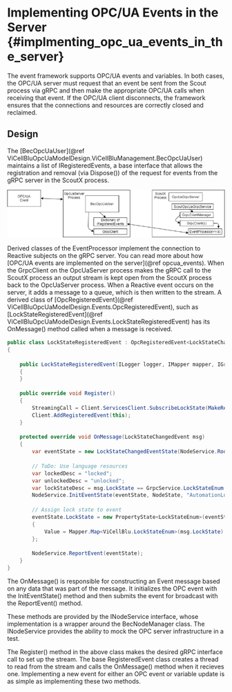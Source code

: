 # Implementing OPC/UA Events in the Server {#implmenting_opc_ua_events_in_the_server}

The event framework supports OPC/UA events and variables. In both cases, the OPC/UA server must
request that an event be sent from the Scout process via gRPC and then make the appropriate OPC/UA
calls when receiving that event. If the OPC/UA client disconnects, the framework ensures that the
connections and resources are correctly closed and reclaimed.

## Design

The [BecOpcUaUser](@ref ViCellBluOpcUaModelDesign.ViCellBluManagement.BecOpcUaUser) maintains a list of IRegisteredEvents,
a base interface that allows the registration and removal (via Dispose()) of the request for events
from the gRPC server in the ScoutX process.

![Add the Hawkeye OPC/UA Server](Images/RegisteredEventManagement.png)

Derived classes of the EventProcessor implement the connection to Reactive subjects on the gRPC server.
You can read more about how [OPC/UA events are implemented on the server](@ref opcua_events). When the
GrpcClient on the OpcUaServer process makes the gRPC call to the ScoutX process an output stream is
kept open from the ScoutX process back to the OpcUaServer process. When a Reactive event occurs on the
server, it adds a message to a queue, which is then written to the stream. A derived class of
[OpcRegisteredEvent](@ref ViCellBluOpcUaModelDesign.Events.OpcRegisteredEvent), such as
[LockStateRegisteredEvent](@ref ViCellBluOpcUaModelDesign.Events.LockStateRegisteredEvent) has its
OnMessage() method called when a message is received.

```csharp
public class LockStateRegisteredEvent : OpcRegisteredEvent<LockStateChangedEvent>
{

    public LockStateRegisteredEvent(ILogger logger, IMapper mapper, IGrpcClient client, INodeService nodeService, NodeState nodeState) : base(logger, mapper, client, nodeService, nodeState)
    {
    }

    public override void Register()
    {
        StreamingCall = Client.ServicesClient.SubscribeLockState(MakeRequest(TopicType.LockStateChanged), MakeCallOptions());
        Client.AddRegisteredEvent(this);
    }

    protected override void OnMessage(LockStateChangedEvent msg)
    {
        var eventState = new LockStateChangedEventState(NodeService.RootFolderState);

        // ToDo: Use language resources
        var lockedDesc = "locked";
        var unlockedDesc = "unlocked";
        var lockStateDesc = msg.LockState == GrpcService.LockStateEnum.Locked ? lockedDesc : unlockedDesc;
        NodeService.InitEventState(eventState, NodeState, "AutomationLockStateChanged", $"The automation lock has been set to {lockStateDesc}", 501);

        // Assign lock state to event
        eventState.LockState = new PropertyState<LockStateEnum>(eventState)
        {
            Value = Mapper.Map<ViCellBlu.LockStateEnum>(msg.LockState)
        };

        NodeService.ReportEvent(eventState);
    }
}
```
The OnMessage() is responsible for constructing an Event message based on any data that was part of the message.
It initializes the OPC event with the InitEventState() method and then submits the event for broadcast with
the ReportEvent() method.

These methods are provided by the INodeService interface, whose implementation is
a wrapper around the BecNodeManager class. The INodeService provides the ability to mock the OPC server
infrastructure in a test.

The Register() method in the above class makes the desired gRPC interface call to set up the stream. The base
RegisteredEvent class creates a thread to read from the stream and calls the OnMessage() method when it recieves
one. Implementing a new event for either an OPC event or variable update is as simple as implementing these two
methods.


